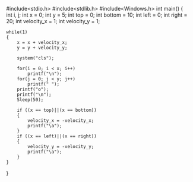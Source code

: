 #include<stdio.h>
#include<stdlib.h>
#include<Windows.h>
int main() 
{   
    int i, j;
    int x = 0;
    int y = 5;
    int top = 0;
    int bottom = 10;
    int left = 0;
    int right = 20;
    int velocity_x = 1;
    int velocity_y = 1;

    while(1)
    {
        x = x + velocity_x;
        y = y + velocity_y;

        system("cls");
        
        for(i = 0; i < x; i++)
            printf("\n");
        for(j = 0; j < y; j++)
            printf(" ");
        printf("o");
        printf("\n");
        Sleep(50);

        if ((x == top)||(x == bottom))
        {    
            velocity_x = -velocity_x;
            printf("\a");
        }
        if ((x == left)||(x == right))
        {
            velocity_y = -velocity_y;
            printf("\a");
        }
    }

}

